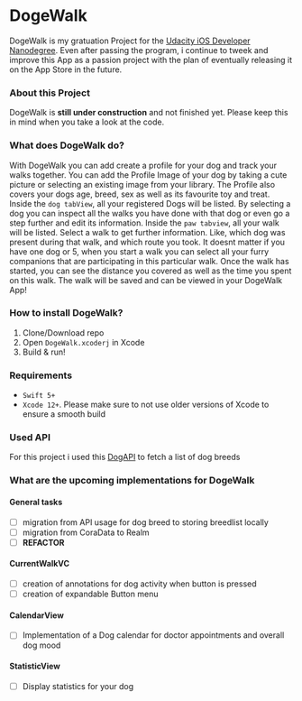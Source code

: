 # DogeWalk

DogeWalk is my gratuation Project for the [Udacity iOS Developer Nanodegree](https://www.udacity.com/course/ios-developer-nanodegree--nd003).
Even after passing the program, i continue to tweek and improve this App as a passion project with the plan of eventually releasing it on the App Store in the future.

### About this Project
DogeWalk is **still under construction** and not finished yet. 
Please keep this in mind when you take a look at the code. 

### What does DogeWalk do?
With DogeWalk you can add create a profile for your dog and track your walks together. 
You can add the Profile Image of your dog by taking a cute picture or selecting an existing image from your library. The Profile also covers your dogs age, breed, sex as well as its favourite toy and treat. 
Inside the `dog tabView`, all your registered Dogs will be listed. By selecting a dog you can inspect all the walks you have done with that dog or even go a step further and edit its information.
Inside the `paw tabview`, all your walk will be listed. Select a walk to get further information. Like, which dog was present during that walk, and which route you took. 
It doesnt matter if you have one dog or 5, when you start a walk you can select all your furry companions that are participating in this particular walk.
Once the walk has started, you can see the distance you covered as well as the time you spent on this walk. 
The walk will be saved and can be viewed in your DogeWalk App! 

### How to install DogeWalk?
1. Clone/Download repo
2. Open `DogeWalk.xcoderj` in Xcode
3. Build & run!

### Requirements
- `Swift 5+`
- `Xcode 12+`.
Please make sure to not use older versions of Xcode to ensure a smooth build 

### Used API
For this project i used this [DogAPI](https://dog.ceo/dog-api/documentation/) to fetch a list of dog breeds

### What are the upcoming implementations for DogeWalk
#### General tasks
- [ ] migration from API usage for dog breed to storing breedlist locally
- [ ] migration from CoraData to Realm
- [ ] **REFACTOR** 

#### CurrentWalkVC
- [ ] creation of annotations for dog activity when button is pressed
- [ ] creation of expandable Button menu

#### CalendarView
- [ ] Implementation of a Dog calendar for doctor appointments and overall dog mood

#### StatisticView
- [ ] Display statistics for your dog